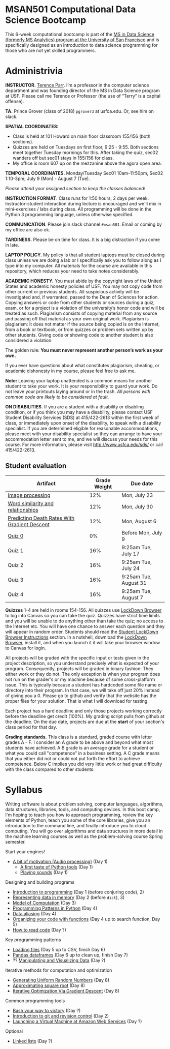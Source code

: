 MSAN501 Computational Data Science Bootcamp
=======

This 6-week computational bootcamp is part of the [MS in Data Science (formerly MS Analytics) program at the University of San Francisco](https://www.usfca.edu/arts-sciences/graduate-programs/data-science) and is specifically designed as an introduction to data science programming for those who are not yet skilled programmers.

# Administrivia

**INSTRUCTOR.** [Terence Parr](http://parrt.cs.usfca.edu). I’m a professor in the computer science department and was founding director of the MS in Data Science program at USF.  Please call me Terence or Professor (the use of “Terry” is a capital offense).

**TA.** Prince Grover (class of 2018) `pgrover3` at usfca.edu. Or, see him on slack.

**SPATIAL COORDINATES:**<br>

* Class is held at 101 Howard on main floor classroom 155/156 (both sections).
* Quizzes are held on Tuesdays on first floor, 9:25 - 9:55. Both sections meet together Tuesday mornings for this. After taking the quiz, sec02 wanders off but sec01 stays in 155/156 for class.
* My office is room 607 up on the mezzanine above the agora open area.

**TEMPORAL COORDINATES.** Monday/Tuesday Sec01 10am-11:50pm, Sec02 1:10-3pm; July 9 (Mon) - August 7 (Tue).

*Please attend your assigned section to keep the classes balanced!*

**INSTRUCTION FORMAT**. Class runs for 1:50 hours, 2 days per week. Instructor-student interaction during lecture is encouraged and we'll mix in mini-exercises / labs during class. All programming will be done in the Python 3 programming language, unless otherwise specified.

**COMMUNICATION**. Please join slack channel `#msan501`. Email or coming by my office are also ok.

**TARDINESS.** Please be on time for class. It is a big distraction if you come in late.

**LAPTOP POLICY.** My policy is that all student laptops must be closed during class unless we are doing a lab or I specifically ask you to follow along as I type into my computer. All materials for the course are available in this repository, which reduces your need to take notes considerably.

**ACADEMIC HONESTY.** You must abide by the copyright laws of the United States and academic honesty policies of USF. You may not copy code from other current or previous students. All suspicious activity will be investigated and, if warranted, passed to the Dean of Sciences for action.  Copying answers or code from other students or sources during a quiz, exam, or for a project is a violation of the university’s honor code and will be treated as such. Plagiarism consists of copying material from any source and passing off that material as your own original work. Plagiarism is plagiarism: it does not matter if the source being copied is on the Internet, from a book or textbook, or from quizzes or problem sets written up by other students. Giving code or showing code to another student is also considered a violation.

The golden rule: **You must never represent another person’s work as your own.**

If you ever have questions about what constitutes plagiarism, cheating, or academic dishonesty in my course, please feel free to ask me.

**Note:** Leaving your laptop unattended is a common means for another student to take your work. It is your responsibility to guard your work. Do not leave your printouts laying around or in the trash. *All persons with common code are likely to be considered at fault.*

**ON DISABILITIES.** If you are a student with a disability or disabling condition, or if you think you may have a disability, please contact USF Student Disability Services (SDS) at 415/422-2613 within the first week of class, or immediately upon onset of the disability, to speak with a disability specialist. If you are determined eligible for reasonable accommodations, please meet with your disability specialist so they can arrange to have your accommodation letter sent to me, and we will discuss your needs for this course. For more information, please visit http://www.usfca.edu/sds/ or call 415/422-2613.

## Student evaluation

| Artifact | Grade Weight | Due date |
|--------|--------|--------|
|[Image processing](https://github.com/parrt/msan501/blob/master/projects/images.md)| 12%| Mon, July 23 |
| [Word similarity and relationships](https://github.com/parrt/msan501/blob/master/projects/wordsim.md) | 12%| Mon, July 30 |
| [Predicting Death Rates With Gradient Descent](https://rawgit.com/parrt/msan501/master/projects/regression/index.html)| 12%| Mon, August 6 |
|[Quiz 0](https://usfca.instructure.com/courses/1578156/quizzes/2327034)| 0%| Before Mon, July 9|
|Quiz 1| 16%| 9:25am Tue, July 17 |
|Quiz 2| 16%| 9:25am Tue, July 24 |
|Quiz 3| 16%| 9:25am Tue, August 31 |
|Quiz 4| 16%| 9:25am Tue, August 7 |

**Quizzes** 1-4 are held in rooms 154-156. All quizzes use [LockDown Browser](https://www.respondus.com/lockdown/download.php?id=953641626) to log into Canvas so you can take the quiz.  Quizzes have strict time limits and you will be unable to do anything other than take the quiz; no access to the Internet etc.  You will have one chance to answer each question and they will appear in random order. Students should read the [Student LockDown Browser Instructions](https://myusf.usfca.edu/sites/default/files/ets-Respondus.pdf) section. In a nutshell, download the [LockDown Browser](https://www.respondus.com/lockdown/download.php?id=953641626), install it, and when you launch it it will take your browser window to Canvas for login.

All projects will be graded with the specific input or tests given in the project description, so you understand precisely what is expected of your program. Consequently, projects will be graded in binary fashion: They either work or they do not.  The only exception is when your program does not run on the grader's or my machine because of some cross-platform issue. This is typically because a student has hardcoded some file name or directory into their program. In that case, we will take off just 20% instead of giving you a 0. Please go to github and verify that the website has the proper files for your solution. That is what I will download for testing.

Each project has a hard deadline and only those projects working correctly before the deadline get credit (100%).  My grading script pulls from github at the deadline.  On the due date, projects are due at the **start** of your section's class period for that day.

**Grading standards.** This class is a standard, graded course with letter grades A - F. I consider an A grade to be above and beyond what most students have achieved. A B grade is an average grade for a student or what you could call "competence" in a business setting. A C grade means that you either did not or could not put forth the effort to achieve competence. Below C implies you did very little work or had great difficulty with the class compared to other students.

# Syllabus

Writing software is about problem solving, computer languages, algorithms, data structures, libraries, tools, and computing devices.  In this boot camp, I'm hoping to teach you how to approach programming, review the key elements of Python, teach you some of the core libraries, give you an introduction to the command line, and finally introduce you to cloud computing. You will go over algorithms and data structures in more detail in the machine learning courses as well as the problem-solving course Spring semester.

Start your engines!

* [A bit of motivation (Audio processing)](notes/sound.ipynb) (Day 1)
  * [A first taste of Python tools](labs/hello.md) (Day 1)
  * [Playing sounds](labs/sound.md) (Day 1)

Designing and building programs

* [Introduction to programming](notes/programming.md) (Day 1 (before conjuring code), 2)
* [Representing data in memory](notes/data-in-memory.ipynb) (Day 2 (before `dict`), 3)
* [Model of Computation](notes/computation.ipynb) (Day 3)
* [Programming Patterns in Python](notes/python-patterns.ipynb) (Day 4)
* [Data aliasing](notes/aliasing.ipynb) (Day 4)
* [Organizing your code with functions](notes/functions.ipynb) (Day 4 up to search function, Day 5)
* [How to read code](notes/reading-code.md) (Day ?)

Key programming patterns

* [Loading files](notes/files.ipynb) (Day 5 up to CSV, finish Day 6)
* [Pandas dataframes](notes/dataframes.ipynb) (Day 6 up to clean up, finish Day 7)
* ?? [Manipulating and Visualizing Data](notes/data.ipynb) (Day ?)

Iterative methods for computation and optimization

* [Generating Uniform Random Numbers](notes/random-uniform.ipynb) (Day 8)
* [Approximating square root](notes/sqrt.ipynb) (Day 8)
* [Iterative Optimization Via Gradient Descent](https://nbviewer.jupyter.org/github/parrt/msan501/blob/master/notes/gradient-descent.ipynb) (Day 8)

Common programming tools

* [Bash your way to victory](notes/bash-intro.md) (Day ?)
* [Introduction to git and revision control](notes/git.md) (Day 2)
* [Launching a Virtual Machine at Amazon Web Services](notes/aws.md) (Day ?)

Optional

* [Linked lists](notes/linked-list.ipynb) (Day ?)